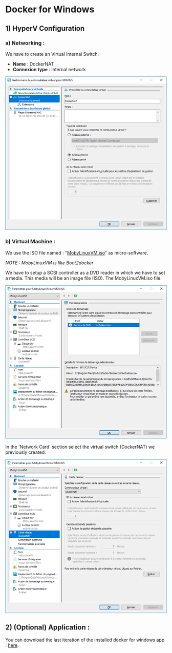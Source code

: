 # Docker for Windows

## 1) HyperV Configuration
### a) Networking :
We have to create an Virtual Internal Switch.
- __Name__ : DockerNAT
- __Connexion type__ : Internal network

![Virtual Internal Switch](./docs/images/0.virtual_internal_switch.png)

### b) Virtual Machine :
We use the ISO file named : "[MobyLinuxVM.iso](./resources/mobylinux.iso)" as micro-software.

_NOTE : MobyLinuxVM is like Boot2docker_

We have to setup a SCSI controller as a DVD reader in which we have to set a media.
This media will be an image file (ISO). The MobyLinuxVM.iso file.

![MobiLinuxVM ISO setup](./docs/images/1.MobyLinuxVM_01.png)

In the 'Network Card' section select the virtual switch (DockerNAT) we previously created.

![Network card setup](./docs/images/2.network_card.png)

## 2) (Optional) Application :
You can download the last iteration of the installed docker for windows app : [here](./resources/Docker.rar).
